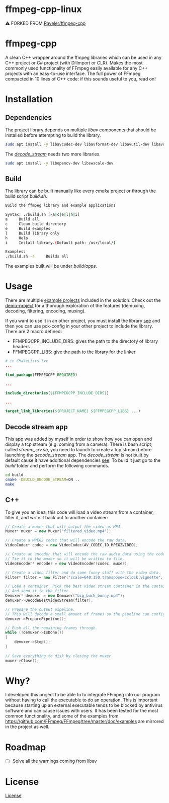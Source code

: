 # ffmpeg-cpp-linux

:warning: FORKED FROM [Raveler/ffmpeg-cpp](https://github.com/Raveler/ffmpeg-cpp)

# ffmpeg-cpp
A clean C++ wrapper around the ffmpeg libraries which can be used in any C++ project or C# project (with DllImport or CLR). Makes the most commonly used functionality of FFmpeg easily available for any C++ projects with an easy-to-use interface. The full power of FFmpeg compacted in 10 lines of C++ code: if this sounds useful to you, read on!

# Installation

## Dependencies

The project library depends on multiple *libav* components that should be installed before attempting to build the library.

```bash
sudo apt install -y libavcodec-dev libavformat-dev libavutil-dev libavdevice-dev libavfilter-dev
```

The [*decode_stream*](examples/decode_stream/decode_stream.cpp) needs two more libraries.

```bash
sudo apt install -y libopencv-dev libswscale-dev
```

## Build

The library can be built manually like every *cmake* project or through the build script *build.sh*.

```bash
Build the ffmpeg library and example applications

Syntax: ./build.sh [-a|c|e|l|h|i]
a     Build all
c     Clean build directory
e     Build examples
l     Build library only
h     Help
i     Install library.(Default path: /usr/local/)

Examples:
./build.sh -a     Builds all
```

The examples built will be under *build/apps*.

# Usage

There are multiple [example projects](examples/) included in the solution. Check out the [demo-project](examples/demo/) for a thorough exploration of the features (demuxing, decoding, filtering, encoding, muxing).

If you want to use it in an other project, you must install the library [see](#build) and then you can use pck-config in your other project to include the library. There are 2 macro defined:

- FFMPEGCPP_INCLUDE_DIRS: gives the path to the directory of library headers
- FFMPEGCPP_LIBS: give the path to the library for the linker

```cmake
# in CMakeLists.txt
...

find_package(FFMPEGCPP REQUIRED)

...

include_directories(${FFMPEGCPP_INCLUDE_DIRS})

...

target_link_libraries(${PROJECT_NAME} ${FFMPEGCPP_LIBS} ...)
```

## Decode stream app

This app was added by myself in order to show how you can open and display a tcp stream (e.g. coming from a camera).
There is bash script, called *stream_srv.sh*, you need to launch to create a tcp stream before launching the *decode_stream* app. The *decode_stream* is not built by default cause it have additional dependencies [see](#dependencies). To build it just go to the *build* folder and perform the following commands.

```bash
cd build
cmake -DBUILD_DECODE_STREAM=ON ..
make
```

## C++

To give you an idea, this code will load a video stream from a container, filter it, and write it back out to another container:

```C++
// Create a muxer that will output the video as MP4.
Muxer* muxer = new Muxer("filtered_video.mp4");

// Create a MPEG2 codec that will encode the raw data.
VideoCodec* codec = new VideoCodec(AV_CODEC_ID_MPEG2VIDEO);

// Create an encoder that will encode the raw audio data using the codec specified above.
// Tie it to the muxer so it will be written to file.
VideoEncoder* encoder = new VideoEncoder(codec, muxer);

// Create a video filter and do some funny stuff with the video data.
Filter* filter = new Filter("scale=640:150,transpose=cclock,vignette", encoder);

// Load a container. Pick the best video stream container in the container
// And send it to the filter.
Demuxer* demuxer = new Demuxer("big_buck_bunny.mp4");
demuxer->DecodeBestVideoStream(filter);

// Prepare the output pipeline.
// This will decode a small amount of frames so the pipeline can configure itself.
demuxer->PreparePipeline();

// Push all the remaining frames through.
while (!demuxer->IsDone())
{
	demuxer->Step();
}
		
// Save everything to disk by closing the muxer.
muxer->Close();
```

# Why?

I developed this project to be able to to integrate FFmpeg into our program without having to call the executable to do an operation. This is important because starting up an external executable tends to be blocked by antivirus software and can cause issues with users. It has been tested for the most common functionality, and some of the examples from https://github.com/FFmpeg/FFmpeg/tree/master/doc/examples are mirrored in the project as well.

# Roadmap

- [ ] Solve all the warnings coming from libav

# License

[License](LICENCE.md)
